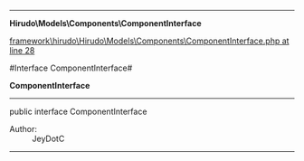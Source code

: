 

- - -

**Hirudo\Models\Components\ComponentInterface**


<a href="https://github.com/JeyDotC/Hirudo/blob/master/framework/hirudo/Hirudo/Models/Components/ComponentInterface.php#L28" >framework\hirudo\Hirudo\Models\Components\ComponentInterface.php at line 28</a>

#Interface ComponentInterface#

**ComponentInterface**




- - -

<p class="signature"><span class='k'>public  interface</span> <span class='nx'>ComponentInterface</span></p>

<div class="comment" id="overview_description"><p></p></div>

<dl>
<dt>Author:</dt>
<dd>JeyDotC</dd>
</dl>


- - -

